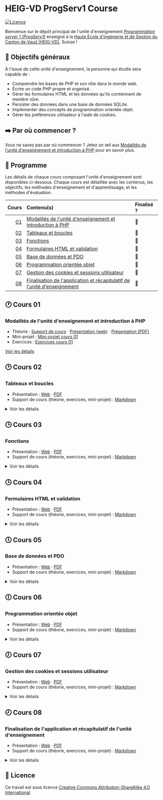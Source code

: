 # HEIG-VD ProgServ1 Course

[![Licence](https://img.shields.io/github/license/heig-vd-progserv1-course/heig-vd-progserv1-course)](./LICENSE.md)

Bienvenue sur le dépôt principal de l'unité d'enseignement
[_Programmation server 1 (ProgServ1)_](https://gaps.heig-vd.ch/consultation/fiches/uv/uv.php?id=7307)
enseigné à la
[Haute Ecole d'Ingénierie et de Gestion du Canton de Vaud (HEIG-VD)](https://heig-vd.ch),
Suisse !

## 🎯 Objectifs généraux

À l'issue de cette unité d'enseignement, la personne qui étudie sera capable de
:

- Comprendre les bases de PHP et son rôle dans le monde web.
- Écrire un code PHP propre et organisé.
- Gérer les formulaires HTML et les données qu'ils contiennent de manière sûre.
- Persister des données dans une base de données SQLite.
- Implémenter des concepts de programmation orientée objet.
- Gérer les préférences utilisateur à l'aide de cookies.

## ➡️ Par où commencer ?

Vous ne savez pas par où commencer ? Jetez un œil aux
[Modalités de l'unité d'enseignement et introduction à PHP](#modalités-de-lunité-denseignement-et-introduction-à-php)
pour en savoir plus.

## 📅 Programme

Les détails de chaque cours composant l'unité d'enseignement sont disponibles
ci-dessous. Chaque cours est détaillée avec les contenus, les objectifs, les
méthodes d'enseignement et d'apprentissage, et les méthodes d'évaluation.

|            Cours | Contenu(s)                                                                                                                                         | Finalisé ? |
| ---------------: | :------------------------------------------------------------------------------------------------------------------------------------------------- | :--------- |
| [01](#-cours-01) | [Modalités de l'unité d'enseignement et introduction à PHP](#modalités-de-lunité-denseignement-et-introduction-à-php)                              | 🔴         |
| [02](#-cours-02) | [Tableaux et boucles](#tableaux-et-boucles)                                                                                                        | 🔴         |
| [03](#-cours-03) | [Fonctions](#fonctions)                                                                                                                            | 🔴         |
| [04](#-cours-04) | [Formulaires HTML et validation](#formulaires-html-et-validation)                                                                                  | 🔴         |
| [05](#-cours-05) | [Base de données et PDO](#base-de-données-et-pdo)                                                                                                  | 🔴         |
| [06](#-cours-06) | [Programmation orientée objet](#programmation-orientée-objet)                                                                                      | 🔴         |
| [07](#-cours-07) | [Gestion des cookies et sessions utilisateur](#gestion-des-cookies-et-sessions-utilisateur)                                                        | 🔴         |
| [08](#-cours-08) | [Finalisation de l'application et récapitulatif de l'unité d'enseignement](#finalisation-de-lapplication-et-récapitulatif-de-lunité-denseignement) | 🔴         |

## 🕐 Cours 01

### Modalités de l'unité d'enseignement et introduction à PHP

- Théorie :
  [Support de cours](./01-modalites-de-lunite-denseignement-et-introduction-a-php/01-theorie/README.md)
  ·
  [Présentation (web)](https://heig-vd-progserv1-course.github.io/heig-vd-progserv1-course/01-modalites-de-lunite-denseignement-et-introduction-a-php/01-theorie/index.html)
  ·
  [Présentation (PDF)](https://heig-vd-progserv1-course.github.io/heig-vd-progserv1-course/01-modalites-de-lunite-denseignement-et-introduction-a-php/01-theorie/01-modalites-de-lunite-denseignement-et-introduction-a-php-presentation.pdf)
- Mini-projet :
  [Mini-projet cours 01](./01-modalites-de-lunite-denseignement-et-introduction-a-php/02-mini-project/README.md)
- Exercices :
  [Exercices cours 01](./01-modalites-de-lunite-denseignement-et-introduction-a-php/03-exercices/README.md)

[Voir les détails](./01-modalites-de-lunite-denseignement-et-introduction-a-php/README.md)

## 🕑 Cours 02

### Tableaux et boucles

- Présentation :
  [Web](https://heig-vd-progserv1-course.github.io/heig-vd-progserv1-course/02-cours-02/01-presentation/index.html)
  ·
  [PDF](https://heig-vd-progserv1-course.github.io/heig-vd-progserv1-course/02-cours-02/01-presentation/02-cours-02-presentation.pdf)
- Support de cours (théorie, exercices, mini-projet) :
  [Markdown](./02-cours-02/02-support-de-cours/README.md)

<details>
<summary>Voir les détails</summary>

<br>

**Objectifs**

À l'issue de ce cours, les personnes qui étudient devraient être capables de :

- TODO

**Méthodes d'enseignement et d'apprentissage**

Les méthodes d'enseignement et d'apprentissage utilisées pour animer le cours
sont les suivantes :

- Présentation magistrale
- Discussions collectives

**Méthodes d'évaluation**

L'évaluation prend la forme d'un mini-projet et d'exercices à réaliser en
autonomie en classe ou à la maison.

L'évaluation se fait en utilisant les critères suivants :

- Capacité à répondre avec justesse
- Capacité à argumenter

Les retours se font de la manière suivante :

- Corrigé du mini-projet
- Corrigé des exercices

L'évaluation ne donne pas lieu à une note.

**À faire pour la semaine suivante**

Chaque personne est libre de gérer son temps comme elle le souhaite. Cependant,
il est recommandé pour le cours suivant de :

- Relire le support de cours si nécessaire
- Finaliser la partie du mini-projet qui n'a pas été terminée en classe
- Finaliser les exercices qui n'ont pas été terminés en classe

</details>

## 🕒 Cours 03

### Fonctions

- Présentation :
  [Web](https://heig-vd-progserv1-course.github.io/heig-vd-progserv1-course/03-cours-03/01-presentation/index.html)
  ·
  [PDF](https://heig-vd-progserv1-course.github.io/heig-vd-progserv1-course/03-cours-03/01-presentation/03-cours-03-presentation.pdf)
- Support de cours (théorie, exercices, mini-projet) :
  [Markdown](./03-cours-03/02-support-de-cours/README.md)

<details>
<summary>Voir les détails</summary>

<br>

**Objectifs**

À l'issue de ce cours, les personnes qui étudient devraient être capables de :

- TODO

**Méthodes d'enseignement et d'apprentissage**

Les méthodes d'enseignement et d'apprentissage utilisées pour animer le cours
sont les suivantes :

- Présentation magistrale
- Discussions collectives

**Méthodes d'évaluation**

L'évaluation prend la forme d'un mini-projet et d'exercices à réaliser en
autonomie en classe ou à la maison.

L'évaluation se fait en utilisant les critères suivants :

- Capacité à répondre avec justesse
- Capacité à argumenter

Les retours se font de la manière suivante :

- Corrigé du mini-projet
- Corrigé des exercices

L'évaluation ne donne pas lieu à une note.

**À faire pour la semaine suivante**

Chaque personne est libre de gérer son temps comme elle le souhaite. Cependant,
il est recommandé pour le cours suivant de :

- Relire le support de cours si nécessaire
- Finaliser la partie du mini-projet qui n'a pas été terminée en classe
- Finaliser les exercices qui n'ont pas été terminés en classe

</details>

## 🕓 Cours 04

### Formulaires HTML et validation

- Présentation :
  [Web](https://heig-vd-progserv1-course.github.io/heig-vd-progserv1-course/04-cours-04/01-presentation/index.html)
  ·
  [PDF](https://heig-vd-progserv1-course.github.io/heig-vd-progserv1-course/04-cours-04/01-presentation/04-cours-04-presentation.pdf)
- Support de cours (théorie, exercices, mini-projet) :
  [Markdown](./04-cours-04/02-support-de-cours/README.md)

<details>
<summary>Voir les détails</summary>

<br>

**Objectifs**

À l'issue de ce cours, les personnes qui étudient devraient être capables de :

- TODO

**Méthodes d'enseignement et d'apprentissage**

Les méthodes d'enseignement et d'apprentissage utilisées pour animer le cours
sont les suivantes :

- Présentation magistrale
- Discussions collectives

**Méthodes d'évaluation**

L'évaluation prend la forme d'un mini-projet et d'exercices à réaliser en
autonomie en classe ou à la maison.

L'évaluation se fait en utilisant les critères suivants :

- Capacité à répondre avec justesse
- Capacité à argumenter

Les retours se font de la manière suivante :

- Corrigé du mini-projet
- Corrigé des exercices

L'évaluation ne donne pas lieu à une note.

**À faire pour la semaine suivante**

Chaque personne est libre de gérer son temps comme elle le souhaite. Cependant,
il est recommandé pour le cours suivant de :

- Relire le support de cours si nécessaire
- Finaliser la partie du mini-projet qui n'a pas été terminée en classe
- Finaliser les exercices qui n'ont pas été terminés en classe

</details>

## 🕔 Cours 05

### Base de données et PDO

- Présentation :
  [Web](https://heig-vd-progserv1-course.github.io/heig-vd-progserv1-course/05-cours-05/01-presentation/index.html)
  ·
  [PDF](https://heig-vd-progserv1-course.github.io/heig-vd-progserv1-course/05-cours-05/01-presentation/05-cours-05-presentation.pdf)
- Support de cours (théorie, exercices, mini-projet) :
  [Markdown](./05-cours-05/02-support-de-cours/README.md)

<details>
<summary>Voir les détails</summary>

<br>

**Objectifs**

À l'issue de ce cours, les personnes qui étudient devraient être capables de :

- TODO

**Méthodes d'enseignement et d'apprentissage**

Les méthodes d'enseignement et d'apprentissage utilisées pour animer le cours
sont les suivantes :

- Présentation magistrale
- Discussions collectives

**Méthodes d'évaluation**

L'évaluation prend la forme d'un mini-projet et d'exercices à réaliser en
autonomie en classe ou à la maison.

L'évaluation se fait en utilisant les critères suivants :

- Capacité à répondre avec justesse
- Capacité à argumenter

Les retours se font de la manière suivante :

- Corrigé du mini-projet
- Corrigé des exercices

L'évaluation ne donne pas lieu à une note.

**À faire pour la semaine suivante**

Chaque personne est libre de gérer son temps comme elle le souhaite. Cependant,
il est recommandé pour le cours suivant de :

- Relire le support de cours si nécessaire
- Finaliser la partie du mini-projet qui n'a pas été terminée en classe
- Finaliser les exercices qui n'ont pas été terminés en classe

</details>

## 🕕 Cours 06

### Programmation orientée objet

- Présentation :
  [Web](https://heig-vd-progserv1-course.github.io/heig-vd-progserv1-course/06-cours-06/01-presentation/index.html)
  ·
  [PDF](https://heig-vd-progserv1-course.github.io/heig-vd-progserv1-course/06-cours-06/01-presentation/06-cours-06-presentation.pdf)
- Support de cours (théorie, exercices, mini-projet) :
  [Markdown](./06-cours-06/02-support-de-cours/README.md)

<details>
<summary>Voir les détails</summary>

<br>

**Objectifs**

À l'issue de ce cours, les personnes qui étudient devraient être capables de :

- TODO

**Méthodes d'enseignement et d'apprentissage**

Les méthodes d'enseignement et d'apprentissage utilisées pour animer le cours
sont les suivantes :

- Présentation magistrale
- Discussions collectives

**Méthodes d'évaluation**

L'évaluation prend la forme d'un mini-projet et d'exercices à réaliser en
autonomie en classe ou à la maison.

L'évaluation se fait en utilisant les critères suivants :

- Capacité à répondre avec justesse
- Capacité à argumenter

Les retours se font de la manière suivante :

- Corrigé du mini-projet
- Corrigé des exercices

L'évaluation ne donne pas lieu à une note.

**À faire pour la semaine suivante**

Chaque personne est libre de gérer son temps comme elle le souhaite. Cependant,
il est recommandé pour le cours suivant de :

- Relire le support de cours si nécessaire
- Finaliser la partie du mini-projet qui n'a pas été terminée en classe
- Finaliser les exercices qui n'ont pas été terminés en classe

</details>

## 🕖 Cours 07

### Gestion des cookies et sessions utilisateur

- Présentation :
  [Web](https://heig-vd-progserv1-course.github.io/heig-vd-progserv1-course/07-cours-07/01-presentation/index.html)
  ·
  [PDF](https://heig-vd-progserv1-course.github.io/heig-vd-progserv1-course/07-cours-07/01-presentation/07-cours-07-presentation.pdf)
- Support de cours (théorie, exercices, mini-projet) :
  [Markdown](./07-cours-07/02-support-de-cours/README.md)

<details>
<summary>Voir les détails</summary>

<br>

**Objectifs**

À l'issue de ce cours, les personnes qui étudient devraient être capables de :

- TODO

**Méthodes d'enseignement et d'apprentissage**

Les méthodes d'enseignement et d'apprentissage utilisées pour animer le cours
sont les suivantes :

- Présentation magistrale
- Discussions collectives

**Méthodes d'évaluation**

L'évaluation prend la forme d'un mini-projet et d'exercices à réaliser en
autonomie en classe ou à la maison.

L'évaluation se fait en utilisant les critères suivants :

- Capacité à répondre avec justesse
- Capacité à argumenter

Les retours se font de la manière suivante :

- Corrigé du mini-projet
- Corrigé des exercices

L'évaluation ne donne pas lieu à une note.

**À faire pour la semaine suivante**

Chaque personne est libre de gérer son temps comme elle le souhaite. Cependant,
il est recommandé pour le cours suivant de :

- Relire le support de cours si nécessaire
- Finaliser la partie du mini-projet qui n'a pas été terminée en classe
- Finaliser les exercices qui n'ont pas été terminés en classe

</details>

## 🕗 Cours 08

### Finalisation de l'application et récapitulatif de l'unité d'enseignement

- Présentation :
  [Web](https://heig-vd-progserv1-course.github.io/heig-vd-progserv1-course/08-cours-08/01-presentation/index.html)
  ·
  [PDF](https://heig-vd-progserv1-course.github.io/heig-vd-progserv1-course/08-cours-08/01-presentation/08-cours-08-presentation.pdf)
- Support de cours (théorie, exercices, mini-projet) :
  [Markdown](./08-cours-08/02-support-de-cours/README.md)

<details>
<summary>Voir les détails</summary>

<br>

**Objectifs**

À l'issue de ce cours, les personnes qui étudient devraient être capables de :

- TODO

**Méthodes d'enseignement et d'apprentissage**

Les méthodes d'enseignement et d'apprentissage utilisées pour animer le cours
sont les suivantes :

- Présentation magistrale
- Discussions collectives

**Méthodes d'évaluation**

L'évaluation prend la forme d'un mini-projet et d'exercices à réaliser en
autonomie en classe ou à la maison.

L'évaluation se fait en utilisant les critères suivants :

- Capacité à répondre avec justesse
- Capacité à argumenter

Les retours se font de la manière suivante :

- Corrigé du mini-projet
- Corrigé des exercices

L'évaluation ne donne pas lieu à une note.

</details>

## 📜 Licence

Ce travail est sous licence
[Creative Commons Attribution-ShareAlike 4.0 International](./LICENSE.md).
